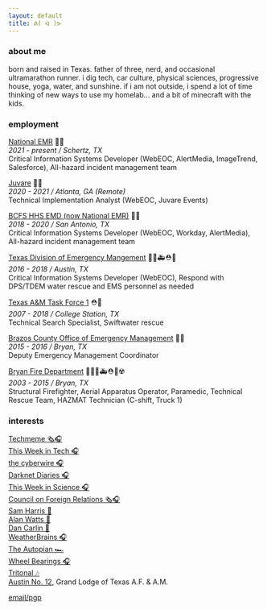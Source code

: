 ```yaml
---
layout: default
title: ᕕ( ᐛ )ᕗ
---
```


### about me
born and raised in Texas.  father of three, nerd, and occasional ultramarathon runner.  i dig tech, car culture, physical sciences, progressive house, yoga, water, and sunshine.  if i am not outside, i spend a lot of time thinking of new ways to use my homelab... and a bit of minecraft with the kids.  

### employment

[National EMR](https://nationalemr.us/) 👨‍💻<br/>
*2021 - present / Schertz, TX*<br/>
Critical Information Systems Developer (WebEOC, AlertMedia, ImageTrend, Salesforce), All-hazard incident management team

[Juvare](https://www.juvare.com/webeoc/) 👨‍💻<br/>
*2020 - 2021 / Atlanta, GA (Remote)*<br/>
Technical Implementation Analyst (WebEOC, Juvare Events)

[BCFS HHS EMD (now National EMR)](https://nationalemr.us/) 👨‍💻<br/>
*2018 - 2020 / San Antonio, TX*<br/>
Critical Information Systems Developer (WebEOC, Workday, AlertMedia), All-hazard incident management team

[Texas Division of Emergency Mangement](https://tdem.texas.gov/) 👨‍💻🚑⛑️🌊<br/>
*2016 - 2018 / Austin, TX*<br/>
Critical Information Systems Developer (WebEOC), Respond with DPS/TDEM water rescue and EMS personnel as needed

[Texas A&M Task Force 1](https://texastaskforce1.org/) ⛑️🌊<br/>
*2007 - 2018 / College Station, TX*<br/>
Technical Search Specialist, Swiftwater rescue

[Brazos County Office of Emergency Management](http://brazosceoc.org) 👨‍💼<br/>
*2015 - 2016 / Bryan, TX*<br/>
Deputy Emergency Management Coordinator

[Bryan Fire Department](https://www.bryantx.gov/fire/) 🧑‍🚒🚒🚑⛑️🌊☢️<br/>
*2003 - 2015 / Bryan, TX*<br/>
Structural Firefighter, Aerial Apparatus Operator, Paramedic, Technical Rescue Team, HAZMAT Technician (C-shift, Truck 1)

### interests
[Techmeme 🗞️🎧](https://techmeme.com)<br/>
[This Week in Tech 🎧](https://twit.tv)<br/>
[the cyberwire 🎧](https://thecyberwire.com)<br/>
[Darknet Diaries 🎧](https://darknetdiaries.com/)<br/>
[This Week in Science 🎧](https://www.twis.org/)<br/>
[Council on Foreign Relations 🗞️🎧](https://www.cfr.org)<br/>
[Sam Harris 🧠](https://samharris.org)<br/>
[Alan Watts 🧠](https://alanwatts.org/)<br/>
[Dan Carlin 📜](https://www.dancarlin.com/)<br/>
[WeatherBrains 🎧](https://weatherbrains.com)<br/>
[The Autopian 🏎️](https://www.theautopian.com/)<br/>
[Wheel Bearings 🎧](https://wheelbearings.media)<br/>
[Tritonal 🎶](http://tritonalmusic.com)<br/>
[Austin No. 12](http://austinlodge12.com), Grand Lodge of Texas A.F. & A.M.<br/>

<a href="https://pgp.chrismartintx.com/" target="window">email/pgp</a>
<span rel="me" href="https://twit.social/@chrismartintx"/>

